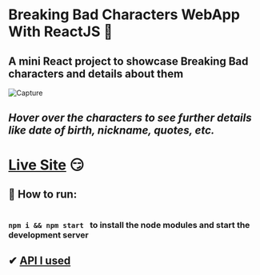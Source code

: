 # Breaking Bad Characters WebApp With ReactJS 🧪

## A mini React project to showcase Breaking Bad characters and details about them 

![Capture](https://user-images.githubusercontent.com/55017730/102970430-80128e80-451d-11eb-8a6c-ff3efcfbf691.PNG)

## *Hover over the characters to see further details like date of birth, nickname, quotes, etc.*

# [Live Site](https://brba-showcase.netlify.app/) 😏
## 🧤 How to run:

 ### <code> npm i && npm start </code> to install the node modules and start the development server

##  ✔ [API I used](https://breakingbadapi.com/documentation)

